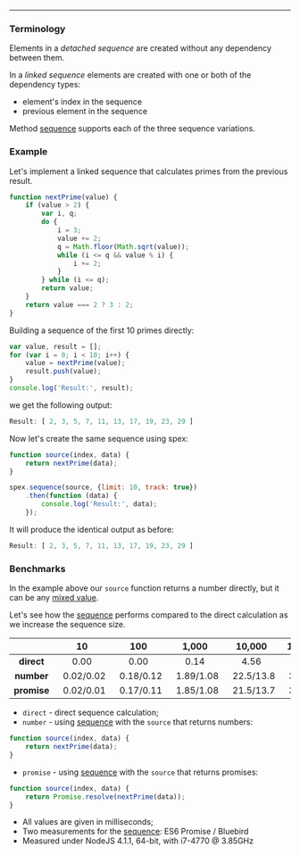 ---

### Terminology

Elements in a *detached sequence* are created without any dependency between them.

In a *linked sequence* elements are created with one or both of the dependency types:
  
* element's index in the sequence
* previous element in the sequence

Method [sequence] supports each of the three sequence variations.

### Example

Let's implement a linked sequence that calculates primes from the previous result.

```js
function nextPrime(value) {
    if (value > 2) {
        var i, q;
        do {
            i = 3;
            value += 2;
            q = Math.floor(Math.sqrt(value));
            while (i <= q && value % i) {
                i += 2;
            }
        } while (i <= q);
        return value;
    }
    return value === 2 ? 3 : 2;
}
```

Building a sequence of the first 10 primes directly:

```js
var value, result = [];
for (var i = 0; i < 10; i++) {
    value = nextPrime(value);
    result.push(value);
}
console.log('Result:', result);
```

we get the following output:

```js
Result: [ 2, 3, 5, 7, 11, 13, 17, 19, 23, 29 ]
```

Now let's create the same sequence using spex:

```js
function source(index, data) {
    return nextPrime(data);
}

spex.sequence(source, {limit: 10, track: true})
    .then(function (data) {
        console.log('Result:', data);
    });
```

It will produce the identical output as before:

```js
Result: [ 2, 3, 5, 7, 11, 13, 17, 19, 23, 29 ]
```

### Benchmarks

In the example above our `source` function returns a number directly, but it can be any [mixed value].

Let's see how the [sequence] performs compared to the direct calculation as we increase the sequence size.

|          |10	      |100     |1,000     |10,000    |100,000	|1,000,000
|:--------:|:--------:|:-------:|:-------:|:--------:|:--------:|:------:|
|**direct**	   |0.00	|0.00	|0.14	|4.56	|143	|4,650
|**number**	   |&nbsp;&nbsp;0.02/0.02 |&nbsp;&nbsp;0.18/0.12|&nbsp;&nbsp;1.89/1.08|&nbsp;&nbsp;22.5/13.8|&nbsp;&nbsp;306/227|&nbsp;&nbsp;5,985/5,192
|**promise**   |&nbsp;&nbsp;0.02/0.01|&nbsp;&nbsp;0.17/0.11	|&nbsp;&nbsp;1.85/1.08|&nbsp;&nbsp;21.5/13.7|&nbsp;&nbsp;306/228|&nbsp;&nbsp;5,990/5,172

* `direct` - direct sequence calculation;
* `number` - using [sequence] with the `source` that returns numbers:

```js
function source(index, data) {
    return nextPrime(data);
}
```

* `promise` - using [sequence] with the `source` that returns promises:

```js
function source(index, data) {
    return Promise.resolve(nextPrime(data));
}
```
* All values are given in milliseconds;
* Two measurements for the [sequence]: ES6 Promise / Bluebird
* Measured under NodeJS 4.1.1, 64-bit, with i7-4770 @ 3.85GHz

[mixed value]:http://vitaly-t.github.io/spex/tutorial-mixed.html
[sequence]:http://vitaly-t.github.io/spex/global.html#sequence
[Bluebird]:https://github.com/petkaantonov/bluebird
